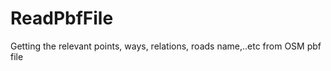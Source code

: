 ReadPbfFile
===========

Getting the relevant points, ways, relations,  roads name,..etc from OSM pbf file
